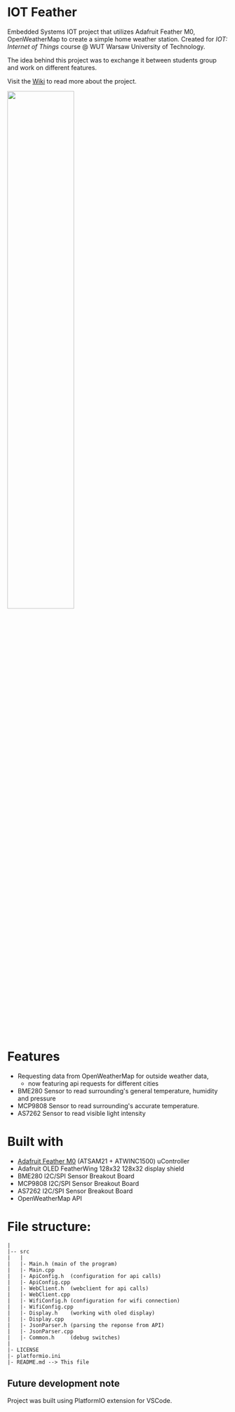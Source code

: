 # IOT Feather
Embedded Systems IOT project that utilizes Adafruit Feather M0, OpenWeatherMap
to create a simple home weather station. Created for *IOT: Internet of Things*
course @ WUT Warsaw University of Technology.

The idea behind this project was to exchange it between students group and work on different features.   


Visit the [Wiki](https://github.com/LatexB/iot-feather-M01/wiki) to read more about the project.

<img src="https://github.com/LatexB/iot-feather-M01/assets/95683261/7409bcf3-1658-4afa-ab7c-11c2aca952e2" width="55%" />

# Features
- Requesting data from OpenWeatherMap for outside weather data,
  - now featuring api requests for different cities
- BME280 Sensor to read surrounding's general temperature, humidity and pressure
- MCP9808 Sensor to read surrounding's accurate temperature.
- AS7262 Sensor to read visible light intensity

# Built with
- [Adafruit Feather M0](https://www.adafruit.com/product/3010) (ATSAM21 + ATWINC1500) uController
- Adafruit OLED FeatherWing 128x32 128x32 display shield
- BME280 I2C/SPI Sensor Breakout Board
- MCP9808 I2C/SPI Sensor Breakout Board
- AS7262 I2C/SPI Sensor Breakout Board
- OpenWeatherMap API

# File structure:
```
|
|-- src
|   |
|   |- Main.h (main of the program)
|   |- Main.cpp
|   |- ApiConfig.h  (configuration for api calls)
|   |- ApiConfig.cpp
|   |- WebClient.h  (webclient for api calls)
|   |- WebClient.cpp
|   |- WifiConfig.h (configuration for wifi connection)
|   |- WifiConfig.cpp
|   |- Display.h    (working with oled display)
|   |- Display.cpp
|   |- JsonParser.h (parsing the reponse from API)
|   |- JsonParser.cpp
|   |- Common.h     (debug switches)
|
|- LICENSE
|- platformio.ini
|- README.md --> This file
```

## Future development note
Project was built using PlatformIO extension for VSCode.
